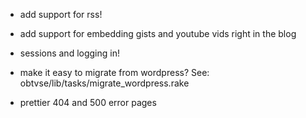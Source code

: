 - add support for rss!
- add support for embedding gists and youtube vids right in the blog
- sessions and logging in!
- make it easy to migrate from wordpress? See:
    obtvse/lib/tasks/migrate_wordpress.rake

- prettier 404 and 500 error pages

